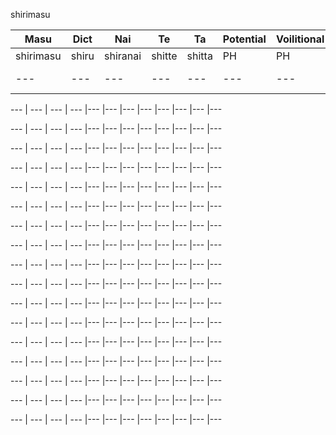 shirimasu


Masu | Dict | Nai | Te | Ta | Potential | Voilitional | PH  | PH | PH | PH | PH
--- | --- | --- | --- |--- |--- |--- |--- |--- |--- |--- |---
shirimasu | shiru | shiranai | shitte | shitta | PH | PH | PH | PH | PH | PH | PH
--- | --- | --- | --- |--- |--- |--- |--- |--- |--- |--- |---

--- | --- | --- | --- |--- |--- |--- |--- |--- |--- |--- |---

--- | --- | --- | --- |--- |--- |--- |--- |--- |--- |--- |---

--- | --- | --- | --- |--- |--- |--- |--- |--- |--- |--- |---

--- | --- | --- | --- |--- |--- |--- |--- |--- |--- |--- |---

--- | --- | --- | --- |--- |--- |--- |--- |--- |--- |--- |---

--- | --- | --- | --- |--- |--- |--- |--- |--- |--- |--- |---

--- | --- | --- | --- |--- |--- |--- |--- |--- |--- |--- |---

--- | --- | --- | --- |--- |--- |--- |--- |--- |--- |--- |---

--- | --- | --- | --- |--- |--- |--- |--- |--- |--- |--- |---

--- | --- | --- | --- |--- |--- |--- |--- |--- |--- |--- |---

--- | --- | --- | --- |--- |--- |--- |--- |--- |--- |--- |---

--- | --- | --- | --- |--- |--- |--- |--- |--- |--- |--- |---

--- | --- | --- | --- |--- |--- |--- |--- |--- |--- |--- |---

--- | --- | --- | --- |--- |--- |--- |--- |--- |--- |--- |---

--- | --- | --- | --- |--- |--- |--- |--- |--- |--- |--- |---

--- | --- | --- | --- |--- |--- |--- |--- |--- |--- |--- |---

--- | --- | --- | --- |--- |--- |--- |--- |--- |--- |--- |---

